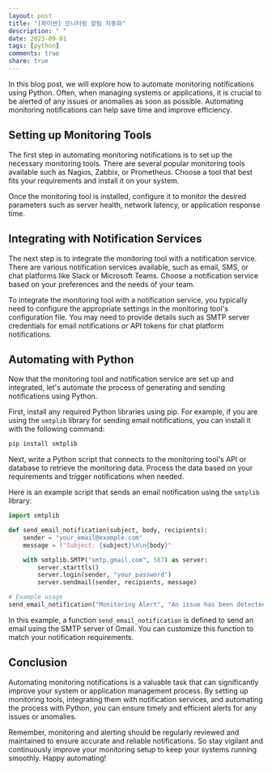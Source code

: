 ```yaml
---
layout: post
title: "[파이썬] 모니터링 알림 자동화"
description: " "
date: 2023-09-01
tags: [python]
comments: true
share: true
---
```


In this blog post, we will explore how to automate monitoring notifications using Python. Often, when managing systems or applications, it is crucial to be alerted of any issues or anomalies as soon as possible. Automating monitoring notifications can help save time and improve efficiency.

## Setting up Monitoring Tools

The first step in automating monitoring notifications is to set up the necessary monitoring tools. There are several popular monitoring tools available such as Nagios, Zabbix, or Prometheus. Choose a tool that best fits your requirements and install it on your system.

Once the monitoring tool is installed, configure it to monitor the desired parameters such as server health, network latency, or application response time.

## Integrating with Notification Services

The next step is to integrate the monitoring tool with a notification service. There are various notification services available, such as email, SMS, or chat platforms like Slack or Microsoft Teams. Choose a notification service based on your preferences and the needs of your team.

To integrate the monitoring tool with a notification service, you typically need to configure the appropriate settings in the monitoring tool's configuration file. You may need to provide details such as SMTP server credentials for email notifications or API tokens for chat platform notifications.

## Automating with Python

Now that the monitoring tool and notification service are set up and integrated, let's automate the process of generating and sending notifications using Python.

First, install any required Python libraries using pip. For example, if you are using the `smtplib` library for sending email notifications, you can install it with the following command:

```python
pip install smtplib
```

Next, write a Python script that connects to the monitoring tool's API or database to retrieve the monitoring data. Process the data based on your requirements and trigger notifications when needed.

Here is an example script that sends an email notification using the `smtplib` library:

```python
import smtplib

def send_email_notification(subject, body, recipients):
    sender = "your_email@example.com"
    message = f"Subject: {subject}\n\n{body}"

    with smtplib.SMTP("smtp.gmail.com", 587) as server:
        server.starttls()
        server.login(sender, "your_password")
        server.sendmail(sender, recipients, message)

# Example usage
send_email_notification("Monitoring Alert", "An issue has been detected on server 1.", ["user1@example.com", "user2@example.com"])
```

In this example, a function `send_email_notification` is defined to send an email using the SMTP server of Gmail. You can customize this function to match your notification requirements.

## Conclusion

Automating monitoring notifications is a valuable task that can significantly improve your system or application management process. By setting up monitoring tools, integrating them with notification services, and automating the process with Python, you can ensure timely and efficient alerts for any issues or anomalies.

Remember, monitoring and alerting should be regularly reviewed and maintained to ensure accurate and reliable notifications. So stay vigilant and continuously improve your monitoring setup to keep your systems running smoothly. Happy automating!